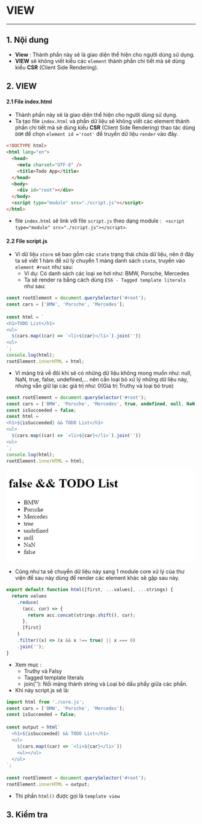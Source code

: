 # VIEW

---

## 1. Nội dung

- **View** : Thành phần này sẽ là giao diện thể hiện cho người dùng sử dụng.
- **VIEW** sẽ không viết kiểu các `element` thành phần chi tiết mà sẽ dùng kiểu **CSR** (Client Side Rendering).

## 2. VIEW

#### 2.1 File index.html

- Thành phần này sẽ là giao diện thể hiện cho người dùng sử dụng.
- Ta tạo file `index.html` và phần dữ liệu sẽ không viết các element thành phần chi tiết mà sẽ dùng kiểu **CSR** (Client Side Rendering) thao tác dùng `DOM` để chọn `element id ='root'` để truyền dữ liệu `render` vào đây.

```html
<!DOCTYPE html>
<html lang="en">
  <head>
    <meta charset="UTF-8" />
    <title>Todo App</title>
  </head>
  <body>
    <div id="root"></div>
  </body>
  <script type="module" src="./script.js"></script>
</html>
```

- file `index.html` sẽ link với file `script.js` theo dạng module : ` <script type="module" src="./script.js"></script>`.

#### 2.2 File script.js

- Vì dữ liệu `store` sẽ bao gồm các `state` trạng thái chứa dữ liệu, nên ở đây ta sẽ viết 1 hàm để xử lý chuyển 1 mảng danh sách `state`, truyền vào `element #root` như sau:
  - Ví dụ: Có danh sách các loại xe hơi như: BMW, Porsche, Mercedes
  - Ta sẽ render ra bằng cách dùng `ES6 - Tagged template literals` như sau:

```js
const rootElement = document.querySelector('#root');
const cars = ['BMW', 'Porsche', 'Mercedes'];

const html = `
<h1>TODO List</h1>
<ul>
  ${cars.map((car) => `<li>${car}</li>`).join('')}
<ul>
`;
console.log(html);
rootElement.innerHTML = html;
```

- Vì mảng trả về đôi khi sẽ có những dữ liệu không mong muốn như: null, NaN, true, false, undefined,... nên cần loại bỏ xử lý những dữ liệu này, nhưng vẫn giữ lại các giá trị như: 0(Giá trị Truthy và loại bỏ true)

```js
const rootElement = document.querySelector('#root');
const cars = ['BMW', 'Porsche', 'Mercedes', true, undefined, null, NaN, false];
const isSucceeded = false;
const html = `
<h1>${isSucceeded} && TODO List</h1>
<ul>
  ${cars.map((car) => `<li>${car}</li>`).join('')}
<ul>
`;
console.log(html);
rootElement.innerHTML = html;
```

![script](./images/001.png 'script')

- Cũng như ta sẽ chuyển dữ liệu này sang 1 module core xử lý của thư viện để sau này dùng để render các element khác sẽ gặp sau này.

```js
export default function html([first, ...values], ...strings) {
  return values
    .reduce(
      (acc, cur) => {
        return acc.concat(strings.shift(), cur);
      },
      [first]
    )
    .filter((x) => (x && x !== true) || x === 0)
    .join('');
}
```

- Xem mục :
  - Truthy và Falsy
  - Tagged template literals
  - join(''): Nối mảng thành string và Loại bỏ dấu phẩy giữa các phần.
- Khi này script.js sẽ là:

```js
import html from './core.js';
const cars = ['BMW', 'Porsche', 'Mercedes'];
const isSucceeded = false;

const output = html`
  <h1>${isSucceeded} && TODO List</h1>
  <ul>
    ${cars.map((car) => `<li>${car}</li>`)}
    <ul></ul>
  </ul>
`;

const rootElement = document.querySelector('#root');
rootElement.innerHTML = output;
```

- Thì phần `html()` được gọi là `template view `

## 3. Kiểm tra
